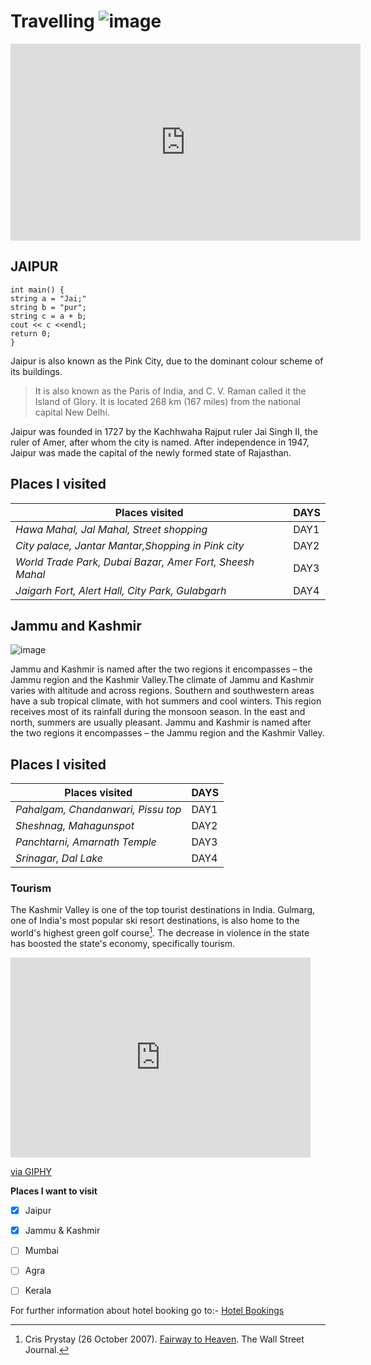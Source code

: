 # Travelling ![image](https://github.githubassets.com/images/icons/emoji/unicode/1f1ee-1f1f3.png?v8)

<iframe width="560" height="315" src="https://www.youtube.com/embed/QU3TeZxXDls" title="YouTube video player" frameborder="0" allow="accelerometer; autoplay; clipboard-write; encrypted-media; gyroscope; picture-in-picture; web-share" allowfullscreen></iframe>

## JAIPUR 
```
int main() {
string a = "Jai;"
string b = "pur";
string c = a + b;
cout << c <<endl;
return 0;
}

```
Jaipur is also known as the Pink City, due to the dominant colour scheme of its buildings.
>It is also known as the Paris of India, and C. V. Raman called it the Island of Glory. It is located 268 km (167 miles) from the national capital New Delhi. 

Jaipur was founded in 1727 by the Kachhwaha Rajput ruler Jai Singh II, the ruler of Amer, after whom the city is named. After independence in 1947, Jaipur was made the capital of the newly formed state of Rajasthan.
    

## Places I visited
 
| Places visited                                             | DAYS    |
|------------------------------------------------------------|---------|
| *Hawa Mahal, Jal Mahal, Street shopping*|DAY1 |
| *City palace, Jantar Mantar,Shopping in Pink city*| DAY2 |
| *World Trade Park, Dubai Bazar, Amer Fort, Sheesh Mahal*| DAY3 |
| *Jaigarh Fort, Alert Hall, City Park, Gulabgarh*| DAY4  |

## Jammu and Kashmir
![image](https://upload.wikimedia.org/wikipedia/commons/thumb/a/a8/Houseboats%2C_Dal_Lake%2C_Kashmir.jpg/250px-Houseboats%2C_Dal_Lake%2C_Kashmir.jpg)

Jammu and Kashmir is named after the two regions it encompasses – the Jammu region and the Kashmir Valley.The climate of Jammu and Kashmir varies with altitude and across regions. Southern and southwestern areas have a sub tropical climate, with hot summers and cool winters. This region receives most of its rainfall during the monsoon season. In the east and north, summers are usually pleasant. Jammu and Kashmir is named after the two regions it encompasses – the Jammu region and the Kashmir Valley.


## Places I visited

| Places visited                                             | DAYS    |
|------------------------------------------------------------|---------|
| *Pahalgam, Chandanwari, Pissu top*|DAY1 |
| *Sheshnag, Mahagunspot*| DAY2 |
| *Panchtarni, Amarnath Temple*| DAY3 |
| *Srinagar, Dal Lake*| DAY4  |

### Tourism
The Kashmir Valley is one of the top tourist destinations in India. Gulmarg, one of India's most popular ski resort destinations, is also home to the world's highest green golf course[^1]. The decrease in violence in the state has boosted the state's economy, specifically tourism.
<iframe src="https://giphy.com/embed/TALfV4ytXE5IQZlUeK" width="480" height="320" frameBorder="0" class="giphy-embed" allowFullScreen></iframe><p><a href="https://giphy.com/gifs/rahiofficial-rahi-maahi-escapewithmaahi-TALfV4ytXE5IQZlUeK">via GIPHY</a></p>

__Places I want to visit__
- [x] Jaipur
- [x] Jammu & Kashmir
- [ ] Mumbai
- [ ] Agra
- [ ] Kerala


For further information about hotel booking go to:-
[Hotel Bookings](https://www.trivago.in/)

[^1]: Cris Prystay (26 October 2007). [Fairway to Heaven](https://www.wsj.com/articles/SB119332713217271534?mod=googlenews_wsj). The Wall Street Journal.
